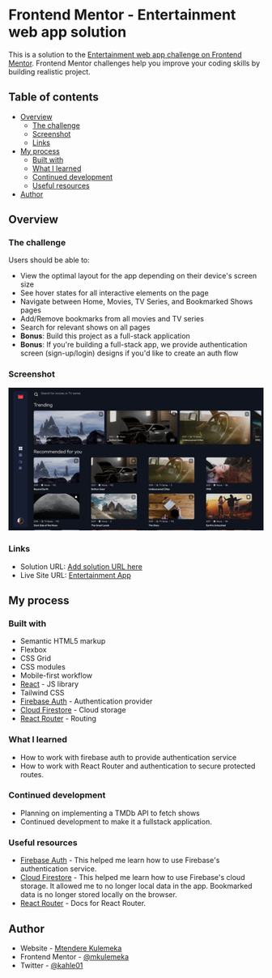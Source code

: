 # Frontend Mentor - Entertainment web app solution

This is a solution to the [Entertainment web app challenge on Frontend Mentor](https://www.frontendmentor.io/challenges/entertainment-web-app-J-UhgAW1X). Frontend Mentor challenges help you improve your coding skills by building realistic project.

## Table of contents

- [Overview](#overview)
  - [The challenge](#the-challenge)
  - [Screenshot](#screenshot)
  - [Links](#links)
- [My process](#my-process)
  - [Built with](#built-with)
  - [What I learned](#what-i-learned)
  - [Continued development](#continued-development)
  - [Useful resources](#useful-resources)
- [Author](#author)


## Overview

### The challenge

Users should be able to:

- View the optimal layout for the app depending on their device's screen size
- See hover states for all interactive elements on the page
- Navigate between Home, Movies, TV Series, and Bookmarked Shows pages
- Add/Remove bookmarks from all movies and TV series
- Search for relevant shows on all pages
- **Bonus**: Build this project as a full-stack application
- **Bonus**: If you're building a full-stack app, we provide authentication screen (sign-up/login) designs if you'd like to create an auth flow

### Screenshot

![](./screenshot.jpg)

### Links

- Solution URL: [Add solution URL here](https://your-solution-url.com)
- Live Site URL: [Entertainment App](https://mkshows.netlify.app/)

## My process

### Built with

- Semantic HTML5 markup
- Flexbox
- CSS Grid
- CSS modules
- Mobile-first workflow
- [React](https://reactjs.org/) - JS library
- Tailwind CSS
- [Firebase Auth](https://firebase.google.com/docs/auth) - Authentication provider
- [Cloud Firestore](https://firebase.google.com/docs/firestore) - Cloud storage
- [React Router](https://reactrouter.com/en/main) - Routing


### What I learned

- How to work with firebase auth to provide authentication service
- How to work with React Router and authentication to secure protected routes.

### Continued development

- Planning on implementing a TMDb API to fetch shows
- Continued development to make it a fullstack application.

### Useful resources

- [Firebase Auth](https://firebase.google.com/docs/auth) - This helped me learn how to use Firebase's authentication service.
- [Cloud Firestore](https://firebase.google.com/docs/firestore) - This helped me learn how to use Firebase's cloud storage. It allowed me to no longer local data in the app. Bookmarked data is no longer stored locally on the browser.
- [React Router](https://reactrouter.com/en/main) - Docs for React Router.

## Author

- Website - [Mtendere Kulemeka](https://www.devmk.netlify.app)
- Frontend Mentor - [@mkulemeka](https://www.frontendmentor.io/profile/mkulemeka)
- Twitter - [@kahle01](https://www.twitter.com/kahle01)
